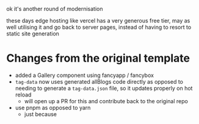 ok it's another round of modernisation

these days edge hosting like vercel has a very generous free tier, may as well utilising it and go back to server pages, instead of having to resort to static site generation

# Changes from the original template
- added a Gallery component using fancyapp / fancybox
- `tag-data` now uses generated allBlogs code directly as opposed to needing to generate a `tag-data.json` file, so it updates properly on hot reload
  - will open up a PR for this and contribute back to the original repo
- use pnpm as opposed to yarn
  - just because

